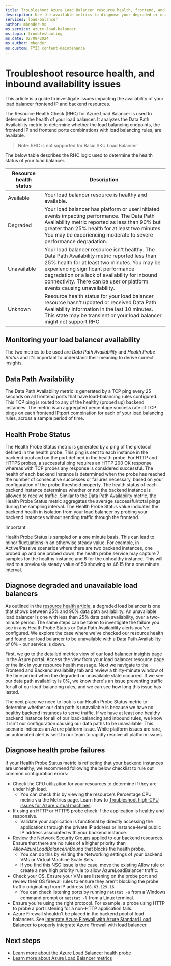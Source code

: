 ```yaml
---
title: Troubleshoot Azure Load Balancer resource health, frontend, and backend availability issues
description: Use the available metrics to diagnose your degraded or unavailable Azure Standard Load Balancer.
services: load-balancer
author: mbender-ms
ms.service: azure-load-balancer
ms.topic: troubleshooting
ms.date: 02/08/2024
ms.author: mbender
ms.custom: FY23 content-maintenance
---
```


# Troubleshoot resource health, and inbound availability issues 

This article is a guide to investigate issues impacting the availability of your load balancer frontend IP and backend resources. 

The Resource Health Check (RHC) for Azure Load Balancer is used to determine the health of your load balancer. It analyzes the Data Path Availability metric to determine whether the load balancing endpoints, the frontend IP and frontend ports combinations with load balancing rules, are available.

> Note: RHC is not supported for Basic SKU Load Balancer

The below table describes the RHC logic used to determine the health status of your load balancer.

| Resource health status | Description |
| --- | --- |
| Available | Your load balancer resource is healthy and available. |
| Degraded | Your load balancer has platform or user initiated events impacting performance. The Data Path Availability metric reported as less than 90% but greater than 25% health for at least two minutes. You may be experiencing moderate to severe performance degradation.
| Unavailable | Your load balancer resource isn't healthy. The Data Path Availability metric reported less than 25% health for at least two minutes. You may be experiencing significant performance degradation or a lack of availability for inbound connectivity. There can be user or platform events causing unavailability. |
| Unknown | Resource health status for your load balancer resource hasn't updated or received Data Path Availability information in the last 10 minutes. This state may be transient or your load balancer might not support RHC. |


## Monitoring your load balancer availability
The two metrics to be used are *Data Path Availability* and *Health Probe Status* and it's important to understand their meaning to derive correct insights. 

## Data Path Availability
The Data Path Availability metric is generated by a TCP ping every 25 seconds on all frontend ports that have load-balancing rules configured. This TCP ping is routed to any of the healthy (probed up) backend instances. The metric is an aggregated percentage success rate of TCP pings on each frontend IP:port combination for each of your load balancing rules, across a sample period of time.

## Health Probe Status
The Health Probe Status metric is generated by a ping of the protocol defined in the health probe. This ping is sent to each instance in the backend pool and on the port defined in the health probe. For HTTP and HTTPS probes, a successful ping requires an HTTP 200 OK response whereas with TCP probes any response is considered successful. The health of each backend instance is determined when the probe has reached the number of consecutive successes or failures necessary, based on your configuration of the probe threshold property. The health status of each backend instance determines whether or not the backend instance is allowed to receive traffic. Similar to the Data Path Availability metric, the Health Probe Status metric aggregates the average successful/total pings during the sampling interval. The Health Probe Status value indicates the backend health in isolation from your load balancer by probing your backend instances without sending traffic through the frontend.

>[!IMPORTANT]
>Health Probe Status is sampled on a one minute basis. This can lead to minor fluctuations in an otherwise steady value. For example, in Active/Passive scenarios where there are two backend instances, one probed up and one probed down, the health probe service may capture 7 samples for the healthy instance and 6 for the unhealthy instance. This will lead to a previously steady value of 50 showing as 46.15 for a one minute interval. 

## Diagnose degraded and unavailable load balancers

As outlined in the [resource health article](load-balancer-standard-diagnostics.md#resource-health-status), a degraded load balancer is one that shows between 25% and 90% data path availability. An unavailable load balancer is one with less than 25% data path availability, over a two-minute period. The same steps can be taken to investigate the failure you see in any Health Probe Status or Data Path Availability alerts you've configured. We explore the case where we've checked our resource health and found our load balancer to be unavailable with a Data Path Availability of 0% - our service is down.

First, we go to the detailed metrics view of our load balancer insights page in the Azure portal. Access the view from your load balancer resource page or the link in your resource health message. Next we navigate to the Frontend and Backend availability tab and review a thirty-minute window of the time period when the degraded or unavailable state occurred. If we see our data path availability is 0%, we know there's an issue preventing traffic for all of our load-balancing rules, and we can see how long this issue has lasted. 

The next place we need to look is our Health Probe Status metric to determine whether our data path is unavailable is because we have no healthy backend instances to serve traffic. If we have at least one healthy backend instance for all of our load-balancing and inbound rules, we know it isn't our configuration causing our data paths to be unavailable. This scenario indicates an Azure platform issue. While platform issues are rare, an automated alert is sent to our team to rapidly resolve all platform issues.

## Diagnose health probe failures
If your Health Probe Status metric is reflecting that your backend instances are unhealthy, we recommend following the below checklist to rule out common configuration errors:
* Check the CPU utilization for your resources to determine if they are under high load.
  * You can check this by viewing the resource's Percentage CPU metric via the Metrics page. Learn how to [Troubleshoot high-CPU issues for Azure virtual machines](/troubleshoot/azure/virtual-machines/troubleshoot-high-cpu-issues-azure-windows-vm).
* If using an HTTP or HTTPS probe check if the application is healthy and responsive.
  * Validate your application is functional by directly accessing the applications through the private IP address or instance-level public IP address associated with your backend instance.
* Review the Network Security Groups applied to our backend resources. Ensure that there are no rules of a higher priority than *AllowAzureLoadBalancerInBound* that blocks the health probe.
  * You can do this by visiting the Networking settings of your backend VMs or Virtual Machine Scale Sets.
  * If you find this NSG issue is the case, move the existing Allow rule or create a new high priority rule to allow AzureLoadBalancer traffic.
* Check your OS. Ensure your VMs are listening on the probe port and review their OS firewall rules to ensure they aren't blocking the probe traffic originating from IP address `168.63.129.16`.
  * You can check listening ports by running `netstat -a` from a Windows command prompt or `netstat -l` from a Linux terminal.
* Ensure you're using the right protocol. For example, a probe using HTTP to probe a port listening for a non-HTTP application fails.
* Azure Firewall shouldn't be placed in the backend pool of load balancers. See [Integrate Azure Firewall with Azure Standard Load Balancer](../firewall/integrate-lb.md) to properly integrate Azure Firewall with load balancer.

## Next steps

* [Learn more about the Azure Load Balancer health probe](load-balancer-custom-probe-overview.md)
* [Learn more about Azure Load Balancer metrics](load-balancer-standard-diagnostics.md)
